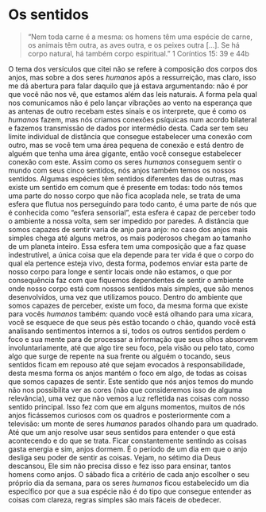 # Os sentidos

> “Nem toda carne é a mesma: os homens têm uma espécie de carne, os animais têm outra, as aves outra, e os peixes outra [...]. Se há corpo natural, há também corpo espiritual.”
> 1 Coríntios 15: 39 e 44b

O tema dos versículos que citei não se refere à composição dos corpos dos anjos, mas sobre a dos seres *humanos* após a ressurreição, mas claro, isso me dá abertura para falar daquilo que já estava argumentando: não é por que você não nos vê, que estamos além das leis naturais.
A forma pela qual nos comunicamos não é pelo lançar vibrações ao vento na esperança que as antenas de outro recebam estes sinais e os interprete, que é como os *humanos* fazem, mas nós criamos conexões psíquicas num acordo bilateral e fazemos transmissão de dados por intermédio desta. Cada ser tem seu limite individual de distância que consegue estabelecer uma conexão com outro, mas se você tem uma área pequena de conexão e está dentro de alguém que tenha uma área gigante, então você consegue estabelecer conexão com este.
Assim como os seres *humanos* conseguem sentir o mundo com seus cinco sentidos, nós anjos também temos os nossos sentidos. Algumas espécies têm sentidos diferentes das de outras, mas existe um sentido em comum que é presente em todas: todo nós temos uma parte do nosso corpo que não fica acoplada nele, se trata de uma esfera que flutua nos perseguindo para todo canto, é uma parte de nós que é conhecida como “esfera sensorial”, esta esfera é capaz de perceber todo o ambiente a nossa volta, sem ser impedido por paredes. A distância que somos capazes de sentir varia de anjo para anjo: no caso dos anjos mais simples chega até alguns metros, os mais poderosos chegam ao tamanho de um planeta inteiro.
Essa esfera tem uma composição que a faz quase indestrutível, a única coisa que ela depende para ter vida é que o corpo do qual ela pertence esteja vivo, desta forma, podemos enviar esta parte de nosso corpo para longe e sentir locais onde não estamos, o que por consequência faz com que fiquemos dependentes de sentir o ambiente onde nosso corpo está com nossos sentidos mais simples, que são menos desenvolvidos, uma vez que utilizamos pouco.
Dentro do ambiente que somos capazes de perceber, existe um foco, da mesma forma que existe para vocês *humanos* também: quando você está olhando para uma xícara, você se esquece de que seus pés estão tocando o chão, quando você está analisando sentimentos internos a si, todos os outros sentidos perdem o foco e sua mente para de processar a informação que seus olhos absorvem involuntariamente, até que algo tire seu foco, pela visão ou pelo tato, como algo que surge de repente na sua frente ou alguém o tocando, seus sentidos ficam em repouso até que sejam evocados à responsabilidade, desta mesma forma os anjos mantém o foco em algo, de todas as coisas que somos capazes de sentir.
Este sentido que nós anjos temos do mundo não nos possibilita ver as cores (não que consideremos isso de alguma relevância), uma vez que não vemos a luz refletida nas coisas com nosso sentido principal. Isso fez com que em alguns momentos, muitos de nós anjos ficássemos curiosos com os quadros e posteriormente com a televisão: um monte de seres *humanos* parados olhando para um quadrado. Até que um anjo resolve usar seus sentidos para entender o que está acontecendo e do que se trata.
Ficar constantemente sentindo as coisas gasta energia e sim, anjos dormem. É o período de um dia em que o anjo desliga seu poder de sentir as coisas. Vejam, no sétimo dia Deus descansou, Ele sim não precisa disso e fez isso para ensinar, tantos homens como anjos. O sábado fica a critério de cada anjo escolher o seu próprio dia da semana, para os seres *humanos* ficou estabelecido um dia específico por que a sua espécie não é do tipo que consegue entender as coisas com clareza, regras simples são mais fáceis de obedecer.
